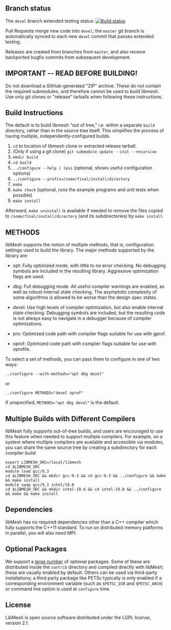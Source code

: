 

## Branch status

The `devel` branch extended testing status: [![Build
status](https://civet.inl.gov/libMesh/libmesh/devel/branch_status.svg)](https://civet.inl.gov/repo/libMesh/libmesh/)

Pull Requests merge new code into `devel`; the `master` git branch is
automatically synced to each new `devel` commit that passes extended
testing.

Releases are created from branches from `master`, and also receive
backported bugfix commits from subsequent development.

## IMPORTANT -- READ BEFORE BUILDING!
Do not download a GitHub-generated "ZIP" archive. These do not contain the required submodules, and therefore cannot be used to build libmesh. Use only git clones or "release" tarballs when following these instructions.

## Build Instructions
The default is to build libmesh "out of tree," i.e. within a separate `build` directory, rather than in the source tree itself. This simplifies the process of having multiple, independently-configured builds.
1. `cd` to location of libmesh clone or extracted release tarball.
1. (Only if using a git clone) `git submodule update --init --recursive`
1. `mkdir build`
1. `cd build`
1. `../configure --help | less` (optional, shows useful configuration options)
1. `../configure --prefix=/some/final/install/directory`
1. `make`
1. `make check` (optional, runs the example programs and unit tests when possible)
1. `make install`

Afterward, `make uninstall` is available if needed to remove the files
copied to `/some/final/install/directory` (and its subdirectories) by
`make install`.

## METHODS
libMesh supports the notion of multiple methods, that is, configuration
settings used to build the library.  The major methods supported by
the library are:

* opt: Fully optimized mode, with little to no error checking. No debugging
  symbols are included in the resulting library.  Aggressive optimization
  flags are used.

* dbg: Full debugging mode. All useful compiler warnings are enabled,
  as well as robust internal state checking. The asymptotic complexity
  of some algorithms is allowed to be worse than the design spec states.

* devel: Use high levels of compiler optimization, but also enable internal
  state checking.  Debugging symbols are included, but the resulting
  code is not always easy to navigate in a debugger because of
  compiler optimizations.

* pro: Optimized code path with compiler flags suitable for use with gprof.

* oprof: Optimized code path with compiler flags suitable for use with oprofile.

To select a set of methods, you can pass them to configure in one of two ways:

    ../configure --with-methods="opt dbg devel"

or

    ../configure METHODS="devel oprof"

If unspecified, `METHODS="opt dbg devel"` is the default.


## Multiple Builds with Different Compilers
libMesh fully supports out-of-tree builds, and users are encouraged to use this
feature when needed to support multiple compilers. For example, on a system
where multiple compilers are available and accessible via modules, you can share
the same source tree by creating a subdirectory for each compiler build:

    export LIBMESH_SRC=/local/libmesh
    cd $LIBMESH_SRC
    module load gcc/9.3
    cd $LIBMESH_SRC && mkdir gcc-9.3 && cd gcc-9.3 && ../configure && make && make install
    module swap gcc/9.3 intel/19.0
    cd $LIBMESH_SRC && mkdir intel-19.0 && cd intel-19.0 && ../configure && make && make install


## Dependencies
libMesh has no required dependencies other than a C++ compiler which
fully supports the C++11 standard. To run on distributed memory
platforms in parallel, you will also need MPI.

## Optional Packages
We support a [large number](http://libmesh.github.io/externalsoftware.html) of
optional packages. Some of these are distributed inside the `contrib` directory
and compiled directly with libMesh; these are usually enabled by
default.  Others can be used via third-party installations; a third
party package like PETSc typically is only enabled if a corresponding
environment variable (such as `$PETSC_DIR` and `$PETSC_ARCH`) or
command line option is used at `configure` time.

## License
LibMesh is open source software distributed under the LGPL license, version 2.1.
